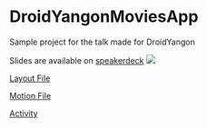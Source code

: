 # DroidYangonMoviesApp
Sample project for the talk made for DroidYangon



Slides are available on [speakerdeck](https://speakerdeck.com/hashlin/motion-layout-make-your-apps-move-auto-magically)
<img src="https://raw.githubusercontent.com/hashlin/DroidYangonMoviesApp/master/sample.gif" >


[Layout File](app/src/main/res/layout/layout_3_screens_combined_polished.xml)

[Motion File](app/src/main/res/xml/motion_3_screens_combined_polished.xml)

[Activity](app/src/main/java/co/linminphyo/motionmovies/poster/ThreeLayoutsPolishedActivity.kt)

 
